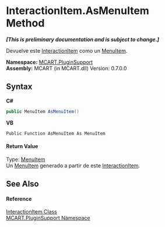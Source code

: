# InteractionItem.AsMenuItem Method 
 _**\[This is preliminary documentation and is subject to change.\]**_

Devuelve este <a href="ed917822-10d2-6d76-5a74-d2ab1af39554">InteractionItem</a> como un <a href="http://msdn2.microsoft.com/es-es/library/ms611603" target="_blank">MenuItem</a>.

**Namespace:**&nbsp;<a href="4abc7841-aae2-1ecc-94fa-a3d251746bda">MCART.PluginSupport</a><br />**Assembly:**&nbsp;MCART (in MCART.dll) Version: 0.7.0.0

## Syntax

**C#**<br />
``` C#
public MenuItem AsMenuItem()
```

**VB**<br />
``` VB
Public Function AsMenuItem As MenuItem
```


#### Return Value
Type: <a href="http://msdn2.microsoft.com/es-es/library/ms611603" target="_blank">MenuItem</a><br />Un <a href="http://msdn2.microsoft.com/es-es/library/ms611603" target="_blank">MenuItem</a> generado a partir de este <a href="ed917822-10d2-6d76-5a74-d2ab1af39554">InteractionItem</a>.

## See Also


#### Reference
<a href="ed917822-10d2-6d76-5a74-d2ab1af39554">InteractionItem Class</a><br /><a href="4abc7841-aae2-1ecc-94fa-a3d251746bda">MCART.PluginSupport Namespace</a><br />